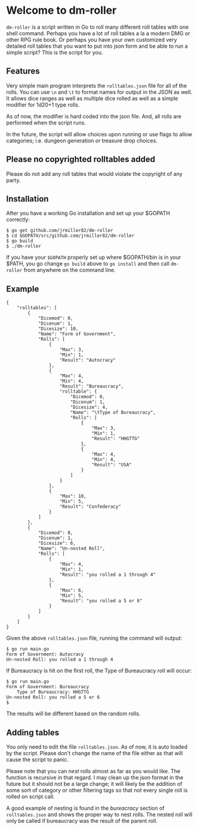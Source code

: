 # Welcome to dm-roller

`dm-roller` is a script written in Go to roll many different roll tables with one shell command. Perhaps you
have a lot of roll tables a la a modern DMG or other RPG rule book. Or perhaps you have your own customized
very detailed roll tables that you want to put into json form and be able to run a simple script? This is the
script for you. 

## Features

Very simple main program interprets the `rolltables.json` file for all of the rolls. You can use `\n` and `\t`
to format names for output in the JSON as well. It allows dice ranges as well as multiple dice rolled as well
as a simple modifier for 1d20+1 type rolls. 

As of now, the modifier is hard coded into the json file. And, all rolls are performed when the script runs. 

In the future, the script will allow choices upon running or use flags to allow categories; i.e. dungeon
generation or treasure drop choices. 

## Please no copyrighted rolltables added

Please do not add any roll tables that would violate the copyright of any party.

## Installation

After you have a working Go installation and set up your $GOPATH correctly:

    $ go get github.com/jrmiller82/dm-roller
    $ cd $GOPATH/src/github.com/jrmiller82/dm-roller
    $ go build
    $ ./dm-roller

If you have your `$GOPATH` properly set up where $GOPATH/bin is in your $PATH, you go change `go build` above
to `go install` and then call `dm-roller` from anywhere on the command line.

## Example


    {
        "rolltables": [
            {
                "Dicemod": 0,
                "Dicenum": 1,
                "Dicesize": 10,
                "Name": "Form of Government",
                "Rolls": [
                    {
                        "Max": 3,
                        "Min": 1,
                        "Result": "Autocracy"
                    },
                    {
                        "Max": 4,
                        "Min": 4,
                        "Result": "Bureaucracy",
                        "rolltable": {
                            "Dicemod": 0,
                            "Dicenum": 1,
                            "Dicesize": 4,
                            "Name": "\tType of Bureaucracy",
                            "Rolls": [
                                {
                                    "Max": 3,
                                    "Min": 1,
                                    "Result": "HHGTTG"
                                },
                                {
                                    "Max": 4,
                                    "Min": 4,
                                    "Result": "USA"
                                }
                            ]
                        }
                    },
                    {
                        "Max": 10,
                        "Min": 5,
                        "Result": "Confederacy"
                    }
                ]
            },
            {
                "Dicemod": 0,
                "Dicenum": 1,
                "Dicesize": 6,
                "Name": "Un-nested Roll",
                "Rolls": [
                    {
                        "Max": 4,
                        "Min": 1,
                        "Result": "you rolled a 1 through 4"
                    },
                    {
                        "Max": 6,
                        "Min": 5,
                        "Result": "you rolled a 5 or 6"
                    }
                ]
            }
        ]
    }


Given the above `rolltables.json` file, running the command will output:

    $ go run main.go
    Form of Government: Autocracy
    Un-nested Roll: you rolled a 1 through 4

If Bureaucracy is hit on the first roll, the Type of Bureaucracy roll will occur:

    $ go run main.go
    Form of Government: Bureaucracy
        Type of Bureaucracy: HHGTTG
    Un-nested Roll: you rolled a 5 or 6
    $

The results will be different based on the random rolls.

## Adding tables


You only need to edit the file `rolltables.json`. As of now, it is auto loaded by the script. Please don't
change the name of the file either as that will cause the script to panic.

Please note that you can *nest* rolls almost as far as you would like. The function is recursive in that
regard. I may clean up the json format in the future but it should not be a large change; it will likely be
the addition of some sort of category or other filtering tags so that not every single roll is rolled on
script call.

A good example of nesting is found in the *bureacracy* section of `rolltables.json` and shows the proper way
to nest rolls. The nested roll will only be called if bureaucracy was the result of the parent roll.
